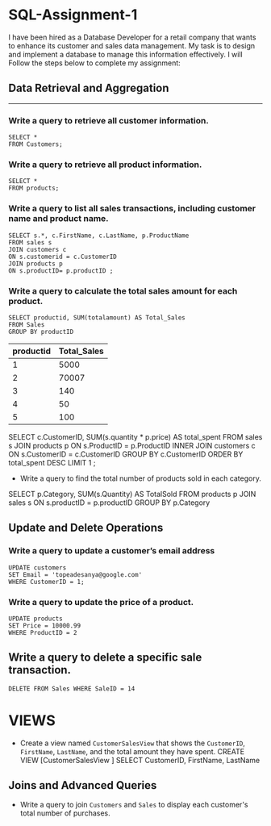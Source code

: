 # SQL-Assignment-1
I have been hired as a Database Developer for a retail company that wants to enhance its customer and sales data management. My task is to design and implement a database to manage this information effectively. I will Follow the steps below to complete my assignment:

## Data Retrieval and Aggregation
---
   
### Write a query to retrieve all customer information.

```
SELECT *
FROM Customers;
```

### Write a query to retrieve all product information.
```
SELECT *
FROM products;
```

### Write a query to list all sales transactions, including customer name and product name.

```
SELECT s.*, c.FirstName, c.LastName, p.ProductName
FROM sales s
JOIN customers c
ON s.customerid = c.CustomerID
JOIN products p
ON s.productID= p.productID ;
```

### Write a query to calculate the total sales amount for each product.

```
SELECT productid, SUM(totalamount) AS Total_Sales
FROM Sales
GROUP BY productID
```
 |productid| Total_Sales|
 |:--------|:-----------|
 |1       |        5000|
 |2       |       70007|
 |3       |        140|
 |4       |         50|
 |5       |        100|


SELECT c.CustomerID, SUM(s.quantity * p.price) AS total_spent
FROM sales s
JOIN products p 
ON s.ProductID = p.ProductID
INNER JOIN customers c ON s.CustomerID = c.CustomerID
GROUP BY c.CustomerID
ORDER BY total_spent DESC
LIMIT 1 ;

   - Write a query to find the total number of products sold in each category.

SELECT p.Category, SUM(s.Quantity) AS TotalSold 
FROM products p
JOIN sales s
ON s.productID = p.productID
GROUP BY p.Category


## Update and Delete Operations


### Write a query to update a customer’s email address

```
UPDATE customers
SET Email = 'topeadesanya@google.com'
WHERE CustomerID = 1; 
```

### Write a query to update the price of a product.

```
UPDATE products
SET Price = 10000.99
WHERE ProductID = 2
```

## Write a query to delete a specific sale transaction.
```
DELETE FROM Sales WHERE SaleID = 14
```

# VIEWS
   - Create a view named `CustomerSalesView` that shows the `CustomerID`, `FirstName`, `LastName`, and the total amount they have spent.
CREATE VIEW [CustomerSalesView ] 
SELECT CustomerID, FirstName, LastName


## Joins and Advanced Queries
   - Write a query to join `Customers` and `Sales` to display each customer's total number of purchases.

